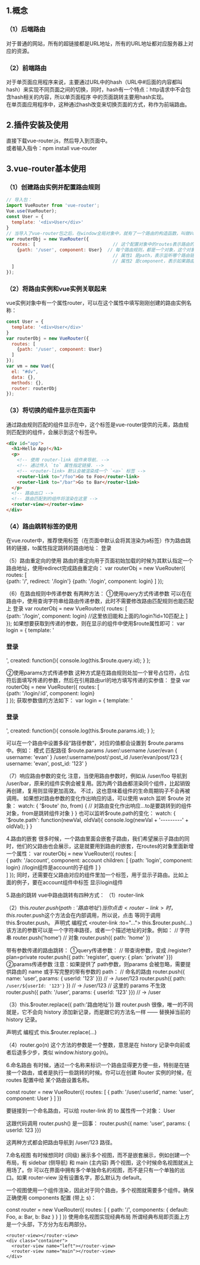 ## 1.概念
### （1）后端路由
对于普通的网站，所有的超链接都是URL地址，所有的URL地址都对应服务器上对应的资源。 
### （2）前端路由
对于单页面应用程序来说，主要通过URL中的hash（URL中#后面的内容都叫hash）来实现不同页面之间的切换，同时，hash有一个特点：http请求中不会包含hash相关的内容，所以单页面程序 中的页面跳转主要用hash实现。  
在单页面应用程序中，这种通过hash改变来切换页面的方式，称作为前端路由。

## 2.插件安装及使用
直接下载vue-router.js，然后导入到页面中。  
或者输入指令：npm install vue-router

## 3.vue-router基本使用
### （1）创建路由实例并配置路由规则
```javascript
// 导入包：
import VueRouter from 'vue-router';
Vue.use(VueRouter);
const User = {
  template: '<div>User</div>'
}
// 当导入了vue-router包之后，在window全局对象中，就有了一个路由的构造函数，叫做VueRouter，在创建构造函数实例的时候，可以为构造函数，传递一个配置对象。
var routerObj = new VueRouter({
  routes: [                             // 这个配置对象中的routes表示路由的匹配规则，由于路由的匹配规则不止一个，所以这是数组类型
    {path: '/user', component: User}  // 每个路由规则，都是一个对象，这个对象身上有两个必须的属性
                                        // 属性1 是path，表示监听哪个路由链接地址
                                        // 属性2 是component，表示如果路由是属性1匹配到的path，则展示component属性对应的那个组件的模板对象名称
  ]
});
```
### （2）将路由实例和vue实例关联起来
vue实例对象中有一个属性router，可以在这个属性中填写刚刚创建的路由实例名称：
```javascript
const User = {
  template: '<div>User</div>'
}
var routerObj = new VueRouter({
  routes: [                             
    {path: '/user', component: User} 
  ]
});
var vm = new Vue({
  el: "#dv",
  data: {},
  methods: {},
  router: routerObj
});
```
### （3）将切换的组件显示在页面中
通过路由规则匹配的组件显示在<router-view></router-view>中，这个标签是vue-router提供的元素，路由规则匹配到的组件，会展示到这个标签中。
```html
<div id="app">
  <h1>Hello App!</h1>
  <p>
    <!-- 使用 router-link 组件来导航. -->
    <!-- 通过传入 `to` 属性指定链接. -->
    <!-- <router-link> 默认会被渲染成一个 `<a>` 标签 -->
    <router-link to="/foo">Go to Foo</router-link>
    <router-link to="/bar">Go to Bar</router-link>
  </p>
  <!-- 路由出口 -->
  <!-- 路由匹配到的组件将渲染在这里 -->
  <router-view></router-view>
</div>
```

### （4）路由跳转标签的使用
在vue.router中，推荐使用<router-link></router-link>标签（在页面中默认会将其渲染为a标签）作为路由跳转的链接，to属性指定跳转的路由地址：
<router-link to="/login">登录</router-link>

（5）路由重定向的使用
路由的重定向用于页面初始加载的时候为其默认指定一个路由地址，使用redirect完成路由重定向：
var routerObj = new VueRouter({
  routes: [    
    {path: '/', redirect: '/login'} 
    {path: '/login', component: login} 
  ]
});

（6）在路由规则中传递参数
有两种方法：
①使用query方式传递参数
可以在在路由中，使用查询字符串给路由传递参数，此时不需要修改路由匹配规则也能匹配上
<router-link to="/login?id=10">登录</router-link>
var routerObj = new VueRouter({
  routes: [    
    {path: '/login', component: login}          //这里依旧能和上面的/login?id=10匹配上
  ]
});
如果想要获取到传递的参数，则在显示的组件中使用$route属性即可：
var login = {
  template: '<h3>登录</h3>',
  created: function(){
    console.log(this.$route.query.id);
  }
};

②使用params方式传递参数
这种方式是在路由规则处加一个冒号占位符，占位符后面填写传递的参数，然后在引用路由url的地方填写传递的实参值：
<router-link to="/login/10">登录</router-link>
var routerObj = new VueRouter({
  routes: [    
    {path: '/login/:id', component: login}          
  ]
});
获取参数值的方法如下：
var login = {
  template: '<h3>登录</h3>',
  created: function(){
    console.log(this.$route.params.id);
  }
};

可以在一个路由中设置多段“路径参数”，对应的值都会设置到 $route.params 中。例如：
模式	                                   匹配路径	              $route.params
/user/:username	                           /user/evan	              { username: 'evan' }
/user/:username/post/:post_id	           /user/evan/post/123	      { username: 'evan', post_id: '123' }

（7）响应路由参数的变化
注意，当使用路由参数时，例如从 /user/foo 导航到 /user/bar，原来的组件实例会被复用。因为两个路由都渲染同个组件，比起销毁再创建，复用则显得更加高效。
不过，这也意味着组件的生命周期钩子不会再被调用。
如果想对路由参数的变化作出响应的话，可以使用 watch 监听 $route 对象：
watch: {
    '$route' (to, from) {
      // 对路由变化作出响应...to是要跳转到的组件对象，from是跳转组件对象
    }
}
也可以监听$route.path的变化：
watch: { 
     '$route.path': function(newVal, oldVal){ 
     console.log(newVal + '---------' + oldVal); 
     } 
 } 
 

4.路由的嵌套
很多时候，一个路由里面会嵌套子路由，我们希望展示子路由的同时，他们的父路由也会展示，这是就要用到路由的嵌套，在routes的对象里面新增一个属性：
var routerObj = new VueRouter({
  routes: [    
    {
      path: '/account', 
      component: account
      children: [
        {path: 'login', component: login}      //login组件是account的子组件
      ]
    }          
  ]
});
同时，还需要在父路由对应的组件里加一个<router-view></router-view>标签，用于显示子路由。比如上面的例子，要在account组件中<router-view>标签
显示login组件


5.路由的跳转
vue中路由跳转有四种方式：
（1）router-link
<router-link to='路由地址'>

（2）this.$router.push({ path:'路由地址'})
当你点击 <router-link> 时，this.$router.push这个方法会在内部调用，所以说，点击 <router-link :to="..."> 等同于调用 this.$router.push。
声明式	                                         编程式
<router-link :to="...">	                 this.$router.push(...)
该方法的参数可以是一个字符串路径，或者一个描述地址的对象。例如：
// 字符串
router.push('home')
// 对象
router.push({ path: 'home' })

带有参数传递的路由跳转：
①query传递参数：
// 带查询参数，变成 /register?plan=private
router.push({ path: 'register', query: { plan: 'private' }})
②params传递参数
注意：如果提供了 path参数，则params 会被忽略，需要提供路由的 name 或手写完整的带有参数的 path：
// 命名的路由
router.push({ name: 'user', params: { userId: '123' }})   // -> /user/123
router.push({ path: `/user/${userId: '123'}` })           // -> /user/123
// 这里的 params 不生效
router.push({ path: '/user', params: { userId: '123' }})         // -> /user

（3）this.$router.replace({ path:'路由地址'})
跟 router.push 很像，唯一的不同就是，它不会向 history 添加新记录，而是跟它的方法名一样 —— 替换掉当前的 history 记录。

声明式	                                           编程式
<router-link :to="..." replace>	          this.$router.replace(...)

（4）router.go(n)
这个方法的参数是一个整数，意思是在 history 记录中向前或者后退多少步，类似 window.history.go(n)。


6.命名路由
有时候，通过一个名称来标识一个路由显得更方便一些，特别是在链接一个路由，或者是执行一些跳转的时候。你可以在创建 Router 实例的时候，在 routes 配置中给
某个路由设置名称。

const router = new VueRouter({
  routes: [
    {
      path: '/user/:userId',
      name: 'user',
      component: User
    }
  ]
})

要链接到一个命名路由，可以给 router-link 的 to 属性传一个对象：
<router-link :to="{ name: 'user', params: { userId: 123 }}">User</router-link>

这跟代码调用 router.push() 是一回事：
router.push({ name: 'user', params: { userId: 123 }})

这两种方式都会把路由导航到 /user/123 路径。


7.命名视图
有时候想同时 (同级) 展示多个视图，而不是嵌套展示，例如创建一个布局，有 sidebar (侧导航) 和 main (主内容) 两个视图，这个时候命名视图就派上用场了。你
可以在界面中拥有多个单独命名的视图，而不是只有一个单独的出口。如果 router-view 没有设置名字，那么默认为 default。

<router-view class="view one"></router-view>
<router-view class="view two" name="a"></router-view>
<router-view class="view three" name="b"></router-view>
一个视图使用一个组件渲染，因此对于同个路由，多个视图就需要多个组件。确保正确使用 components 配置 (带上 s)：

const router = new VueRouter({
  routes: [
    {
      path: '/',
      components: {
        default: Foo,
        a: Bar,
        b: Baz
      }
    }
  ]
})
使用命名视图实现经典布局
所谓经典布局即页面上方是一个头部，下方分为左右两部分。
<body>
  <div id="app">

    <router-view></router-view>
    <div class="container">
      <router-view name="left"></router-view>
      <router-view name="main"></router-view>
    </div>

  </div>

  <script>

    var header = {
      template: '<h1 class="header">Header头部区域</h1>'
    }

    var leftBox = {
      template: '<h1 class="left">Left侧边栏区域</h1>'
    }

    var mainBox = {
      template: '<h1 class="main">mainBox主体区域</h1>'
    }

    // 创建路由对象
    var router = new VueRouter({
      routes: [
        /* { path: '/', component: header },
        { path: '/left', component: leftBox },
        { path: '/main', component: mainBox } */


        {
          path: '/', components: {
            'default': header,
            'left': leftBox,
            'main': mainBox
          }
        }
      ]
    })

    // 创建 Vue 实例，得到 ViewModel
    var vm = new Vue({
      el: '#app',
      data: {},
      methods: {},
      router
    });
  </script>
</body>
